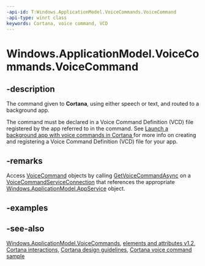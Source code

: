 ```yaml
---
-api-id: T:Windows.ApplicationModel.VoiceCommands.VoiceCommand
-api-type: winrt class
keywords: Cortana, voice command, VCD
---
```


<!-- Class syntax.
public class VoiceCommand : Windows.ApplicationModel.VoiceCommands.IVoiceCommand
-->

# Windows.ApplicationModel.VoiceCommands.VoiceCommand

## -description
The command given to **Cortana**, using either speech or text, and routed to a background app.

The command must be declared in a Voice Command Definition (VCD) file registered by the app referred to in the command. See [Launch a background app with voice commands in Cortana ](http://msdn.microsoft.com/library/df5b530c-57dd-4ca5-b3be-1a0b3695c9c6) for more info on creating and registering a Voice Command Definition (VCD) file for your app.

## -remarks
Access [VoiceCommand](voicecommand.md) objects by calling [GetVoiceCommandAsync](voicecommandserviceconnection_getvoicecommandasync_1073619361.md) on a [VoiceCommandServiceConnection](voicecommandserviceconnection.md) that references the appropriate [Windows.ApplicationModel.AppService](../windows.applicationmodel.appservice/windows_applicationmodel_appservice.md) object.

## -examples

## -see-also
[Windows.ApplicationModel.VoiceCommands](windows_applicationmodel_voicecommands.md), [ elements and attributes v1.2](https://docs.microsoft.com/uwp/schemas/voicecommands/voice-command-elements-and-attributes-1-2), [Cortana interactions](http://msdn.microsoft.com/library/4c11a7cf-da26-4ca1-a9b9-fe52670101f5), [Cortana design guidelines](http://msdn.microsoft.com/library/a92c084b-9913-4718-9a04-569d51ace55d), [Cortana voice command sample](http://go.microsoft.com/fwlink/p/?LinkID=619899)